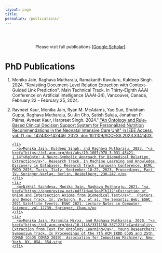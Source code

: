 ```yaml
---
layout: page
title: 
permalink: /publications/
---
```

<br />
<br />
<p align="center">
Please visit full publications [<a href = "https://scholar.google.com/citations?user=lRf7z-oAAAAJ&hl=en">Google Scholar</a>].
</p>

<html lang="en">
<head>
  <meta charset="UTF-8">
  <title>PhD Publications</title>
</head>
<body>
  <h1>PhD Publications</h1>
  <ol>
    <li>
      <p>Monika Jain, Raghava Mutharaju, Ramakanth Kavuluru, Kuldeep Singh. 2024. "Revisiting Document-Level Relation Extraction with Context-Guided Link Prediction". Main Technical Track. In Thirty-Eighth AAAI Conference on Artificial Intelligence (AAAI-24), Vancouver, Canada, February 22 – February 25, 2024.</p>
    </li>

   <li>
    <p>Ravneet Kaur, Monika Jain, Ryan M. McAdams, Yao Sun, Shubham Gupta, Raghava Mutharaju, Su Jin Cho, Satish Saluja, Jonathan P. Palma, Avneet Kaur, 
Harpreet Singh. 2024."<a href="https://ieeexplore.ieee.org/document/10352145"> "An Ontology and Rule-Based Clinical Decision Support System for Personalized Nutrition Recommendations in the Neonatal Intensive Care Unit" in IEEE Access, vol. 11, pp. 142433-142446, 2023, doi: 10.1109/ACCESS.2023.3341403.</p>
   </li>
    
    <li>
      <p>Monika Jain, Kuldeep Singh, and Raghava Mutharaju. 2023. "<a href="https://dl.acm.org/doi/abs/10.1007/978-3-031-43421-1_14">ReOnto: A Neuro-Symbolic Approach for Biomedical Relation Extraction</a>". Research Track. In Machine Learning and Knowledge Discovery in Databases: Research Track: European Conference, ECML PKDD 2023, Turin, Italy, September 18–22, 2023, Proceedings, Part IV. Springer-Verlag, Berlin, Heidelberg, 230–247.</p>
    </li>
    <li>
      <p>Nikhil Sachdeva, Monika Jain, Raghava Mutharaju. 2021. "<a href="https://openreview.net/pdf?id=uL5eaPThII2">Extraction of Union and Intersection Axioms from Biomedical Text</a>".  Posters and Demos Track. In: Verborgh, R., et al. The Semantic Web: ESWC 2021 Satellite Events. ESWC 2021. Lecture Notes in Computer Science, vol 12739. Springer, Cham.</p>
    </li>
    <li>
      <p>Monika Jain, Paramita Mirza, and Raghava Mutharaju. 2020. "<a href="https://dl.acm.org/doi/10.1145/3371158.3371223">Cardinality Extraction from Text for Ontology Learning</a>". Young Researchers' Symposium Track. In Proceedings of the 7th ACM IKDD CoDS and 25th COMAD (CoDS COMAD 2020). Association for Computing Machinery, New York, NY, USA, 354.</p>
    </li>
  </ol>
</body>
</html>
